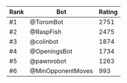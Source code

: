 Rank|Bot|Rating
---|---|---
#1|@ToromBot|2751
#2|@RaspFish|2475
#3|@colinbot|1874
#4|@OpeningsBot|1734
#5|@pawnrobot|1263
#6|@MinOpponentMoves|993
